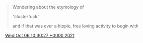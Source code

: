 > Wondering about the etymology of   
>   
> “clusterfuck”  
>   
> and if that was ever a hippie, free loving activity to begin with

<img src="../../media/tweet.ico" width="12" /> [Wed Oct 06 10:30:27 +0000 2021](https://twitter.com/DromerDenker/status/1445697957903273984)